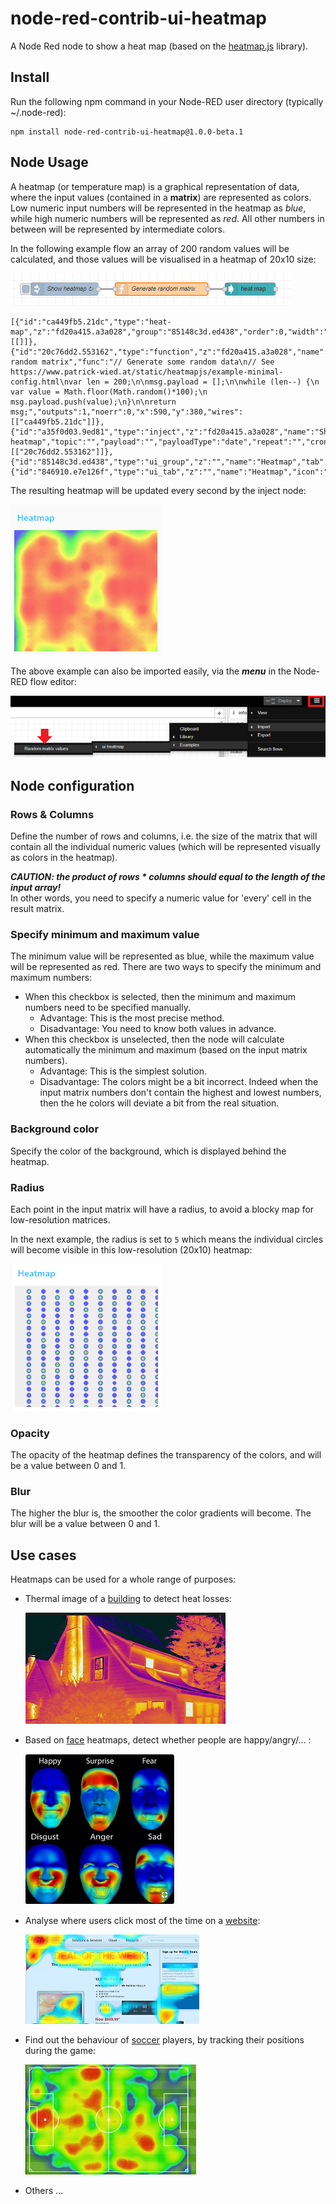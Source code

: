# node-red-contrib-ui-heatmap
A Node Red node to show a heat map (based on the [heatmap.js](https://www.patrick-wied.at/static/heatmapjs/) library).

## Install
Run the following npm command in your Node-RED user directory (typically ~/.node-red):
```
npm install node-red-contrib-ui-heatmap@1.0.0-beta.1
```

## Node Usage
A heatmap (or temperature map) is a graphical representation of data, where the input values (contained in a **matrix**) are represented as colors.  Low numeric input numbers will be represented in the heatmap as *blue*, while high numeric numbers will be represented as *red*.  All other numbers in between will be represented by intermediate colors. 

In the following example flow an array of 200 random values will be calculated, and those values will be visualised in a heatmap of 20x10 size:

![Flow](/images/heatmap_flow.png)

```
[{"id":"ca449fb5.21dc","type":"heat-map","z":"fd20a415.a3a028","group":"85148c3d.ed438","order":0,"width":"6","height":"5","name":"","rows":"20","columns":"10","minMax":false,"minimumValue":0,"maximumValue":0,"backgroundColor":"#ffffff","radius":"40","opacity":0.6,"blur":0.85,"x":800,"y":380,"wires":[[]]},{"id":"20c76dd2.553162","type":"function","z":"fd20a415.a3a028","name":"Generate random matrix","func":"// Generate some random data\n// See https://www.patrick-wied.at/static/heatmapjs/example-minimal-config.html\nvar len = 200;\n\nmsg.payload = [];\n\nwhile (len--) {\n  var value = Math.floor(Math.random()*100);\n  msg.payload.push(value);\n}\n\nreturn msg;","outputs":1,"noerr":0,"x":590,"y":380,"wires":[["ca449fb5.21dc"]]},{"id":"a35f0d03.9ed81","type":"inject","z":"fd20a415.a3a028","name":"Show heatmap","topic":"","payload":"","payloadType":"date","repeat":"","crontab":"","once":false,"onceDelay":0.1,"x":360,"y":380,"wires":[["20c76dd2.553162"]]},{"id":"85148c3d.ed438","type":"ui_group","z":"","name":"Heatmap","tab":"846910.e7e126f","disp":true,"width":"6","collapse":false},{"id":"846910.e7e126f","type":"ui_tab","z":"","name":"Heatmap","icon":"dashboard","disabled":false,"hidden":false}]
```

The resulting heatmap will be updated every second by the inject node:

![Result](/images/heatmap_result.gif)

The above example can also be imported easily, via the ***menu*** in the Node-RED flow editor:

![Result](/images/heatmap_menu.png)
    
## Node configuration

### Rows & Columns
Define the number of rows and columns, i.e. the size of the matrix that will contain all the individual numeric values (which will be represented visually as colors in the heatmap).

***CAUTION: the product of rows * columns should equal to the length of the input array!***  
In other words, you need to specify a numeric value for 'every' cell in the result matrix.

### Specify minimum and maximum value
The minimum value will be represented as blue, while the maximum value will be represented as red.  There are two ways to specify the minimum and maximum numbers:
+ When this checkbox is selected, then the minimum and maximum numbers need to be specified manually. 
   + Advantage: This is the most precise method.
   + Disadvantage: You need to know both values in advance.
+ When this checkbox is unselected, then the node will calculate automatically the minimum and maximum (based on the input matrix numbers).  
   + Advantage: This is the simplest solution.
   + Disadvantage: The colors might be a bit incorrect.  Indeed when the input matrix numbers don't contain the highest and lowest numbers, then the he colors will deviate a bit from the real situation.

### Background color
Specify the color of the background, which is displayed behind the heatmap.

### Radius
Each point in the input matrix will have a radius, to avoid a blocky map for low-resolution matrices.

In the next example, the radius is set to ```5``` which means the individual circles will become visible in this low-resolution (20x10) heatmap:

![Radius](/images/heatmap_radius.png)

### Opacity
The opacity of the heatmap defines the transparency of the colors, and will be a value between 0 and 1.

### Blur
The higher the blur is, the smoother the color gradients will become.  The blur will be a value between 0 and 1.

## Use cases
Heatmaps can be used for a whole range of purposes:
+ Thermal image of a [building](https://www.bbc.com/news/av/technology-31611124/making-a-thermal-heat-map-of-the-us) to detect heat losses:

   ![Radius](/images/heatmap_house.png)

+ Based on [face](https://www.pinterest.co.uk/pin/402016704229719093/) heatmaps, detect whether people are happy/angry/... : 

   ![Radius](/images/heatmap_face.png)

+ Analyse where users click most of the time on a [website](http://heat-map.co/):

   ![Radius](/images/heatmap_website.png)

+ Find out the behaviour of [soccer](https://www.reddit.com/r/soccer/comments/2a6m2b/germany_vs_brazil_heat_map/) players, by tracking their positions during the game:  

   ![Radius](/images/heatmap_soccer.png)

+ Others ...
